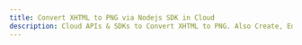 ---title: Convert XHTML to PNG via Nodejs SDK in Clouddescription: Cloud APIs & SDKs to Convert XHTML to PNG. Also Create, Edit & Render Microsoft Word & OpenOffice documents in the Cloud.---